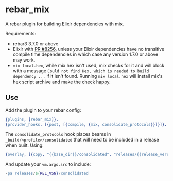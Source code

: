 rebar_mix
=====

A rebar plugin for building Elixir dependencies with mix.

Requirements:

* rebar3 3.7.0 or above
* Elixir with [PR #8256](https://github.com/elixir-lang/elixir/pull/8256), unless your Elixir dependencies have no transitive compile time dependencies in which case any version 1.7.0 or above may work. 
* `mix local.hex`, while mix hex isn't used, mix checks for it and will block with a message `Could not find Hex, which is needed to build dependency ...` if it isn't found. Running `mix local.hex` will install mix's hex script archive and make the check happy. 

Use
---

Add the plugin to your rebar config:

``` erlang
{plugins, [rebar_mix]}.
{provider_hooks, [{post, [{compile, {mix, consolidate_protocols}}]}]}.
```    

The `consolidate_protocols` hook places beams in `_build/<profile>/consolidated` that will need to be included in a release when built. Using:


``` erlang
{overlay, [{copy, "{{base_dir}}/consolidated", "releases/{{release_version}}/consolidated"}]}
```

And update your `vm.args.src` to include:

``` erlang
-pa releases/${REL_VSN}/consolidated
```


